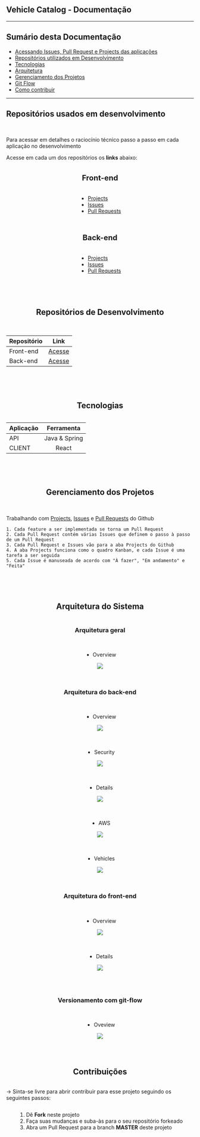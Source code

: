 ## Vehicle Catalog - Documentação

<hr>
<h2>Sumário desta Documentação</h2>
<ul>
  <li><a href="#acess">Acessando Issues, Pull Request e Projects das aplicações</a></li>
  <li><a href="#repos">Repositórios utilizados em Desenvolvimento</a></li>
  <li><a href="#tecs">Tecnologias</a></li>
  <li><a href="#arq">Arquitetura</a></li>
  <li><a href="#ger">Gerenciamento dos Projetos</a></li>
  <li><a href="#gf">Git Flow</a></li>
  <li><a href="#contr">Como contribuir</a></li>
</ul>
<hr>

<div id="acess"></div>

## Repositórios usados em desenvolvimento 

<br>

<p>
    Para acessar em detalhes o raciocínio técnico passo a passo em cada aplicação no desenvolvimento
</p>
<p>
    Acesse em cada um dos repositórios os <b>links</b> abaixo:
</p>
<div style="display:flex; justify-content:center; align-items:center; flex-direction: column"> 
<p style="text-align: center; font-size: 20px;"> <b>Front-end</b></p>
        <ul>
            <li><a href="https://github.com/pedroluiznogueira/vehicle-calatlog-react/projects/1">Projects</a></li>
            <li><a href="https://github.com/pedroluiznogueira/vehicle-calatlog-react/issues?q=is%3Aissue+is%3Aclosed">Issues</a></li>
            <li><a href="https://github.com/pedroluiznogueira/vehicle-calatlog-react/pulls?q=is%3Apr+is%3Aclosed">Pull Requests</a></li>
        </ul>
</div>
<br>
<div style="display:flex; justify-content:center; align-items:center; flex-direction: column">
    <p style="text-align: center; font-size: 20px;"> <b>Back-end</b></p>
        <ul>
            <li><a href="https://github.com/pedroluiznogueira/vehicle-calatlog-java/projects/1">Projects</a></li>
            <li><a href="https://github.com/pedroluiznogueira/vehicle-calatlog-java/issues?q=is%3Aissue+is%3Aclosed">Issues</a></li>
            <li><a href="https://github.com/pedroluiznogueira/vehicle-calatlog-java/pulls?q=is%3Apr+is%3Aclosed">Pull Requests</a></li>
        </ul>
<br>
<hr>
    
<div id="repos"></div>
    
## Repositórios de Desenvolvimento

<br>

| Repositório              |      Link          |
| :-------------------- | :-----------------------: |
| Front-end        |      <a href="https://github.com/pedroluiznogueira/vehicle-calatlog-react">Acesse</a>        |
|   Back-end|     <a href="https://github.com/pedroluiznogueira/vehicle-calatlog-java">Acesse</a>          |

<br>

<hr>
    
<div id="tecs"></div>
    
## Tecnologias

| Aplicação              |      Ferramenta          |
| :-------------------- | :-----------------------: |
| API        |      Java & Spring           |
|   CLIENT|     React          |
<br>

<hr>
    
<div id="ger"></div>
    
## Gerenciamento dos Projetos
<br>

<div>
    <p>Trabalhando com 
    <a href="">Projects</a>, 
    <a href="">Issues</a> e 
    <a href="">Pull Requests</a> do Github</p>

    1. Cada feature a ser implementada se torna um Pull Request
    2. Cada Pull Request contém várias Issues que definem o passo à passo de um Pull Request
    3. Cada Pull Request e Issues vão para a aba Projects do Github
    4. A aba Projects funciona como o quadro Kanban, e cada Issue é uma tarefa a ser seguida
    5. Cada Issue é manuseada de acordo com "À fazer", "Em andamento" e "Feita"
</div>
<br>
<hr>

<div id="arq"></div>
    
## Arquitetura do Sistema

<h3>Arquitetura <b>geral</b></h3>

<br>

- Overview

<img src="documentation\architecture\system\system-overview.png"> 
   
<hr>

<h3>Arquitetura do <b>back-end</b></h3>

<br>

- Overview

<img src="documentation\architecture\back-end\back-end-overview.png">

<br>
<br>

- Security

<img src="documentation\architecture\back-end\back-end-security.png">

<br>
<br>

- Details

<img src="documentation\architecture\back-end\back-end-details.png">

<br>
<br>

- AWS

<img src="documentation\architecture\back-end\back-end-aws.png">

<br>
<br>

- Vehicles

<img src="documentation\architecture\back-end\back-end-vehicles.png">
   
<hr>

<h3>Arquitetura do <b>front-end</b></h3>

<br>

- Overview

<img src="documentation\architecture\front-end\front-end-overview.png">

<br>
<br>

- Details

<img src="documentation\architecture\front-end\front-end-details.png">

<br>
   
<hr>

<div id="gf"></div>
    
<h3>Versionamento com <b>git-flow</b></h3>

<br>

- Oveview

<img src="documentation\architecture\gitflow\gitflow.png">

<br>

<hr>

<div id="contr"></div>

## Contribuições

-> Sinta-se livre para abrir contribuir para esse projeto seguindo os seguintes passos:

1. Dê <b>Fork</b> neste projeto
2. Faça suas mudanças e suba-às para o seu repositório forkeado
3. Abra um Pull Request para a branch <b>MASTER</b> deste projeto

<hr>
